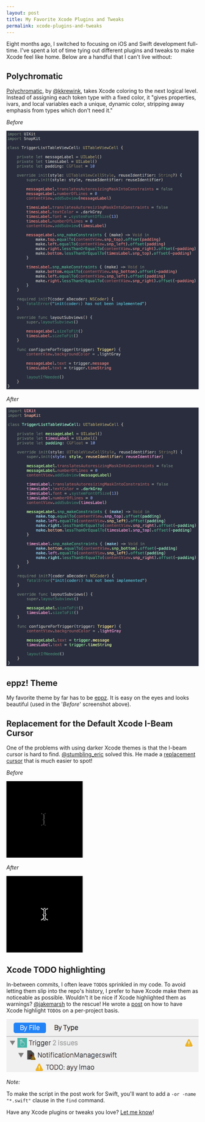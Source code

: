 ```yaml
---
layout: post
title: My Favorite Xcode Plugins and Tweaks
permalink: xcode-plugins-and-tweaks
---
```


Eight months ago, I switched to focusing on iOS and Swift development full-time. I've spent a lot of time tying out different plugins and tweaks to make Xcode feel like home. Below are a handful that I can't live without:

## Polychromatic

[Polychromatic](https://github.com/kolinkrewinkel/Polychromatic), by [@kkrewink](https://twitter.com/kkrewink), takes Xcode coloring to the next logical level. Instead of assigning each token type with a fixed color, it "gives properties, ivars, and local variables each a unique, dynamic color, stripping away emphasis from types which don't need it."

*Before*

![](/public/images/wo_polychromatic.png)

*After*

![](/public/images/w_polychromatic.png)

## eppz! Theme

My favorite theme by far has to be [eppz](https://github.com/eppz/iOS.Library.eppz_xCode). It is easy on the eyes and looks beautiful (used in the '*Before*' screenshot above).

## Replacement for the Default Xcode I-Beam Cursor

One of the problems with using darker Xcode themes is that the I-beam cursor is hard to find. [@stumbling_eric](https://twitter.com/stumbling_eric) solved this. He made a [replacement cursor](https://github.com/egold/better-xcode-ibeam-cursor) that is much easier to spot!

*Before*

![](/public/images/dark_ibeam.png)

*After*

![](/public/images/light_ibeam.png)

## Xcode TODO highlighting

In-between commits, I often leave `TODO`s sprinkled in my code. To avoid letting them slip into the repo's history, I prefer to have Xcode make them as noticeable as possible. Wouldn't it be nice if Xcode highlighted them as warnings? [@jakemarsh](https://twitter.com/jakemarsh) to the rescue! He wrote a [post](https://deallocatedobjects.com/posts/show-todos-and-fixmes-as-warnings-in-xcode-4) on how to have Xcode highlight `TODO`s on a per-project basis.

![](/public/images/todo_highlight.png)

*Note:*

To make the script in the post work for Swift, you'll want to add a `-or -name "*.swift"` clause in the `find` command.

Have any Xcode plugins or tweaks you love? [Let me know](https://twitter.com/jasdev)!
